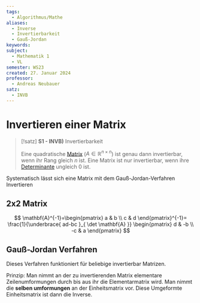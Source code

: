 ```yaml
---
tags:
  - Algorithmus/Mathe
aliases:
  - Inverse
  - Invertierbarkeit
  - Gauß-Jordan
keywords: 
subject:
  - Mathematik 1
  - VL
semester: WS23
created: 27. Januar 2024
professor:
  - Andreas Neubauer
satz:
  - INVB
---
```

 

# Invertieren einer Matrix


> [!satz] **S1 - INVB)** Invertierbarkeit
> 
> Eine quadratische [Matrix](Matrix.md) ($A \in \mathbb{R}^{n\times n}$) ist genau dann invertierbar, wenn ihr Rang gleich $n$ ist.
> Eine Matrix ist nur invertierbar, wenn ihre [Determinante](Determinante.md) ungleich 0 ist.

Systematisch lässt sich eine Matrix mit dem Gauß-Jordan-Verfahren Invertieren


## 2x2 Matrix

$$
\mathbf{A}^{-1}=\begin{pmatrix}
a & b \\ c & d
\end{pmatrix}^{-1}= \frac{1}{\underbrace{ ad-bc }_{ \det \mathbf{A} }} \begin{pmatrix}
d & -b \\ -c & a
\end{pmatrix}
$$

## Gauß-Jordan Verfahren

Dieses Verfahren funktioniert für beliebige invertierbar Matrizen.

Prinzip: Man nimmt an der zu invertierenden Matrix elementare Zeilenumformungen durch bis aus ihr die Elementarmatrix wird. Man nimmt die **selben umformungen** an der Einheitsmatrix vor. Diese Umgeformte Einheitsmatrix ist dann die Inverse.